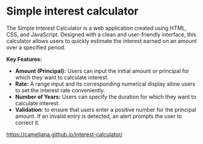 # Simple interest calculator

The Simple Interest Calculator is a web application created using HTML, CSS, and JavaScript. Designed with a clean and user-friendly interface, this calculator allows users to quickly estimate the interest earned on an amount over a specified period.

**Key Features:**
   - **Amount (Principal):** Users can input the initial amount or principal for which they want to calculate interest.
   - **Rate:** A range input and its corresponding numerical display allow users to set the interest rate conveniently.
   - **Number of Years:** Users can specify the duration for which they want to calculate interest.
   - **Validation:** to ensure that users enter a positive number for the principal amount. If an invalid entry is detected, an alert prompts the user to correct it.

https://cameliana.github.io/interest-calculator/
